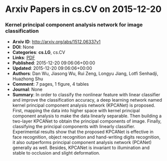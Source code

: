 # Arxiv Papers in cs.CV on 2015-12-20
### Kernel principal component analysis network for image classification
- **Arxiv ID**: http://arxiv.org/abs/1512.06337v1
- **DOI**: None
- **Categories**: **cs.LG**, cs.CV
- **Links**: [PDF](http://arxiv.org/pdf/1512.06337v1)
- **Published**: 2015-12-20 09:06:06+00:00
- **Updated**: 2015-12-20 09:06:06+00:00
- **Authors**: Dan Wu, Jiasong Wu, Rui Zeng, Longyu Jiang, Lotfi Senhadji, Huazhong Shu
- **Comment**: 7 pages, 1 figure, 4 tables
- **Journal**: None
- **Summary**: In order to classify the nonlinear feature with linear classifier and improve the classification accuracy, a deep learning network named kernel principal component analysis network (KPCANet) is proposed. First, mapping the data into higher space with kernel principal component analysis to make the data linearly separable. Then building a two-layer KPCANet to obtain the principal components of image. Finally, classifying the principal components with linearly classifier. Experimental results show that the proposed KPCANet is effective in face recognition, object recognition and hand-writing digits recognition, it also outperforms principal component analysis network (PCANet) generally as well. Besides, KPCANet is invariant to illumination and stable to occlusion and slight deformation.



